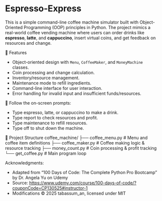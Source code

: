 # Espresso-Express
This is a simple command-line coffee machine simulator built with Object-Oriented Programming (OOP) principles in Python. The project mimics a real-world coffee vending machine where users can order drinks like **espresso**, **latte**, and **cappuccino**, insert virtual coins, and get feedback on resources and change.


🚀 Features

- Object-oriented design with `Menu`, `CoffeeMaker`, and `MoneyMachine` classes.
- Coin processing and change calculation.
- Inventory/resource management.
- Maintenance mode to refill ingredients.
- Command-line interface for user interaction.
- Error handling for invalid input and insufficient funds/resources.


🚀 Follow the on-screen prompts:

- Type espresso, latte, or cappuccino to make a drink.
- Type report to check resources and profit.
- Type maintenance to refill resources.
- Type off to shut down the machine.


🚀 Project Structure
  coffee_machine/
├── coffee_menu.py # Menu and coffee item definitions
├── coffee_maker.py # Coffee making logic & resource tracking
├── money_count.py # Coin processing & profit tracking
└── get_coffee.py # Main program loop

Acknowledgments: 
- Adapted from “100 Days of Code: The Complete Python Pro Bootcamp” by Dr. Angela Yu on Udemy  
- Source: https://www.udemy.com/course/100-days-of-code/?couponCode=CP130525#instructor-1
- Modifications © 2025 tabassum_an, licensed under MIT
